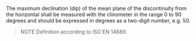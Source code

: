 The maximum declination (dip) of the mean plane of the discontinuity from the horizontal shall be measured with the clinometer in the range 0 to 90 degrees and should be expressed in degrees as a two-digit number, e.g. 50. 
>NOTE Definition according to ISO EN 14689.
